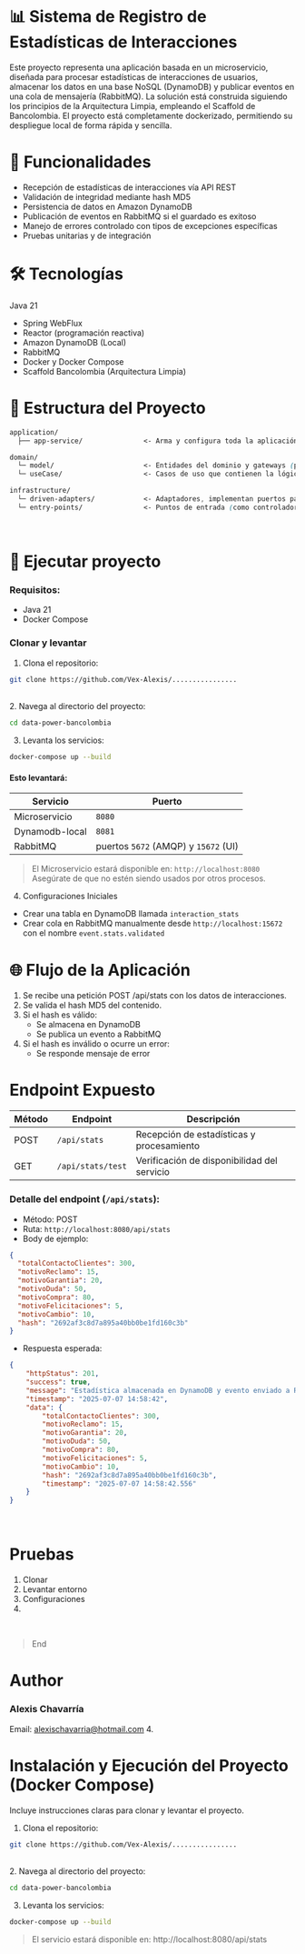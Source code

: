 # 📊 Sistema de Registro de Estadísticas de Interacciones

Este proyecto representa una aplicación basada en un microservicio, diseñada para procesar estadísticas de interacciones de usuarios, almacenar los datos en una base NoSQL (DynamoDB) y publicar eventos en una cola de mensajería (RabbitMQ). La solución está construida siguiendo los principios de la Arquitectura Limpia, empleando el Scaffold de Bancolombia. El proyecto está completamente dockerizado, permitiendo su despliegue local de forma rápida y sencilla.
<br> <!-- Salto de línea -->

# 🚀 Funcionalidades

- Recepción de estadísticas de interacciones vía API REST
- Validación de integridad mediante hash MD5
- Persistencia de datos en Amazon DynamoDB
- Publicación de eventos en RabbitMQ si el guardado es exitoso
- Manejo de errores controlado con tipos de excepciones específicas
- Pruebas unitarias y de integración
<br> <!-- Salto de línea -->

# 🛠️ Tecnologías

Java 21
- Spring WebFlux
- Reactor (programación reactiva)
- Amazon DynamoDB (Local)
- RabbitMQ
- Docker y Docker Compose
- Scaffold Bancolombia (Arquitectura Limpia)
<br> <!-- Salto de línea -->


# 📁 Estructura del Proyecto

```css
application/
  ├── app-service/               <- Arma y configura toda la aplicación (Inyecta dependencias y ejecuta el main)

domain/
  └─ model/                      <- Entidades del dominio y gateways (puertos)
  └─ useCase/                    <- Casos de uso que contienen la lógica y reglas de negocio.

infrastructure/
  └─ driven-adapters/            <- Adaptadores, implementan puertos para conexiones externas (DB, APIs, Producer, etc)
  └─ entry-points/               <- Puntos de entrada (como controladores REST, Kafka, GraphQL, consumer, etc) 
```
<br> <!-- Salto de línea -->


# 📢 Ejecutar proyecto

### Requisitos: 
- Java 21
- Docker Compose

### Clonar y levantar

1. Clona el repositorio:
```bash
git clone https://github.com/Vex-Alexis/................
```
<br> <!-- Salto de línea -->
2. Navega al directorio del proyecto:
```bash
cd data-power-bancolombia
```
3. Levanta los servicios:
```bash
docker-compose up --build
```


#### Esto levantará:
| Servicio                | Puerto
|-------------------------|------
| Microservicio           | `8080`
| Dynamodb-local          | `8081`
| RabbitMQ                | puertos `5672` (AMQP) y `15672` (UI)

> El Microservicio estará disponible en: `http://localhost:8080`
> Asegúrate de que no estén siendo usados por otros procesos.


4. Configuraciones Iniciales

- Crear una tabla en DynamoDB llamada `interaction_stats`
- Crear cola en RabbitMQ manualmente desde `http://localhost:15672` con el nombre `event.stats.validated`
<br> <!-- Salto de línea -->


# 🌐 Flujo de la Aplicación
1. Se recibe una petición POST /api/stats con los datos de interacciones.
2. Se valida el hash MD5 del contenido.
3. Si el hash es válido:
   - Se almacena en DynamoDB
   - Se publica un evento a RabbitMQ
4. Si el hash es inválido o ocurre un error:
   - Se responde mensaje de error
<br> <!-- Salto de línea -->


# Endpoint Expuesto

| Método | Endpoint                              | Descripción                                      |
|--------|---------------------------------------|--------------------------------------------------|
| POST   | `/api/stats`                          | Recepción de estadísticas y procesamiento        |
| GET    | `/api/stats/test`                     | Verificación de disponibilidad del servicio      |


### Detalle del endpoint (`/api/stats`):

- Método: POST
- Ruta: `http://localhost:8080/api/stats`
- Body de ejemplo:

```json
{
  "totalContactoClientes": 300,
  "motivoReclamo": 15,
  "motivoGarantia": 20,
  "motivoDuda": 50,
  "motivoCompra": 80,
  "motivoFelicitaciones": 5,
  "motivoCambio": 10,
  "hash": "2692af3c8d7a895a40bb0be1fd160c3b"
}
```
- Respuesta esperada:
```json
{
    "httpStatus": 201,
    "success": true,
    "message": "Estadística almacenada en DynamoDB y evento enviado a RabbitMQ",
    "timestamp": "2025-07-07 14:58:42",
    "data": {
        "totalContactoClientes": 300,
        "motivoReclamo": 15,
        "motivoGarantia": 20,
        "motivoDuda": 50,
        "motivoCompra": 80,
        "motivoFelicitaciones": 5,
        "motivoCambio": 10,
        "hash": "2692af3c8d7a895a40bb0be1fd160c3b",
        "timestamp": "2025-07-07 14:58:42.556"
    }
}
```
<br> <!-- Salto de línea -->


#  Pruebas

1. Clonar
2. Levantar entorno
3. Configuraciones
4. 
<br> <!-- Salto de línea -->



>  End
<br> <!-- Salto de línea -->

# Author
### Alexis Chavarría
Email: alexischavarria@hotmail.com
4. 
<br> <!-- Salto de línea -->




















# Instalación y Ejecución del Proyecto (Docker Compose)
Incluye instrucciones claras para clonar y levantar el proyecto.

1. Clona el repositorio:
```bash
git clone https://github.com/Vex-Alexis/................
```
<br> <!-- Salto de línea -->
2. Navega al directorio del proyecto:
```bash
cd data-power-bancolombia
```
3. Levanta los servicios:
```bash
docker-compose up --build
```
> El servicio estará disponible en: http://localhost:8080/api/stats














